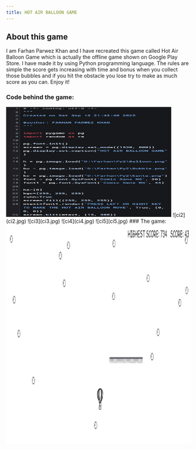```yaml
---
title: HOT AIR BALLOON GAME
---
```

## About this game
I am Farhan Parwez Khan and I have recreated this game called Hot Air Balloon Game which is actually the offline game shown on Google Play Store. I have made it by using Python programming language. The rules are simple the score gets increasing with time and bonus when you collect those bubbles and if you hit the obstacle you lose try to make as much score as you can. Enjoy it!
### Code behind the game:
<img src="ci1.jpg" alt="Alt text" width="450" height="300">
![ci2](ci2.jpg)
![ci3](ci3.jpg)
![ci4](ci4.jpg)
![ci5](ci5.jpg)
### The game:

<img src="gamescreenshot.png" alt="Alt text" width="900" height="600">
